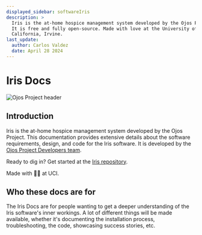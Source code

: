 ```yaml
---
displayed_sidebar: softwareIris
description: >
  Iris is the at-home hospice management system developed by the Ojos Project.
  It is free and fully open-source. Made with love at the University of
  California, Irvine.
last_update:
  author: Carlos Valdez
  date: April 28 2024
---
```


# Iris Docs

![Ojos Project header](@site/static/images/header.png)

## Introduction

Iris is the at-home hospice management system developed by the Ojos Project.
This documentation provides extensive details about the software requirements,
design, and code for the Iris software. It is developed by the [Ojos Project
Developers team](/docs/url/developers/).

Ready to dig in? Get started at the
[Iris repository](https://github.com/ojosproject/iris/).

Made with 💙💛 at UCI.

## Who these docs are for

The Iris Docs are for people wanting to get a deeper understanding of the Iris
software's inner workings. A lot of different things will be made available,
whether it's documenting the installation process, troubleshooting, the code,
showcasing success stories, etc.

